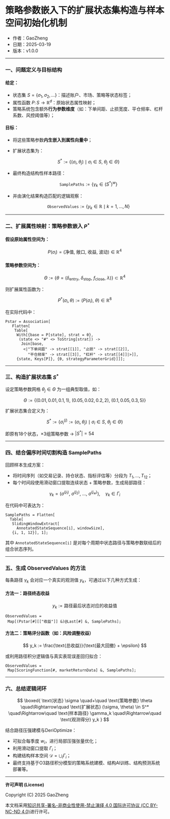 # **策略参数嵌入下的扩展状态集构造与样本空间初始化机制**

- 作者：GaoZheng
- 日期：2025-03-19
- 版本：v1.0.0

---

### 一、问题定义与目标结构

#### 给定：

* 状态集 $S = \{\sigma_1, \sigma_2, \dots\}$：描述账户、市场、策略等状态标签；
* 属性函数 $P \colon S \to \mathbb{R}^d$：原始状态属性映射；
* 策略系统包含额外**行为参数维度**（如：下单间距、止损宽度、平仓频率、杠杆系数、风控阈值等）；

#### 目标：

* 将这些策略参数**内生嵌入到属性向量中**；
* 扩展状态集为：

  $$
  S^* := \left\{ (\sigma_i, \theta_j) \mid \sigma_i \in S,\ \theta_j \in \Theta \right\}
  $$
* 最终构造结构性样本路径：

  $$
  \texttt{SamplePaths} := \{\gamma_k \in (S^*)^w\}
  $$
* 并由演化结果构造匹配的逻辑观察：

  $$
  \texttt{ObservedValues} := \{y_k \in \mathbb{R} \mid k = 1, \dots, N\}
  $$

---

### 二、扩展属性映射：策略参数嵌入 $P^*$

#### 假设原始属性空间为：

$$
P(\sigma_i) = \left( \text{净值},\ \text{敞口},\ \text{收益},\ \text{波动} \right) \in \mathbb{R}^4
$$

#### 策略参数空间为：

$$
\Theta := \left\{ \theta = (\delta_{\text{entry}},\ \delta_{\text{stop}},\ f_{\text{close}},\ \lambda) \right\} \subset \mathbb{R}^4
$$

则扩展属性函数为：

$$
P^*(\sigma_i, \theta) := \left( P(\sigma_i),\ \theta \right) \in \mathbb{R}^{8}
$$

在实际代码中：

```wolfram
Pstar = Association[
   Flatten[
    Table[
     With[{base = P[state], strat = θ},
      (state <> "#" <> ToString[strat]) -> 
       Join[base, 
        <|"下单间距" -> strat[[1]], "止损" -> strat[[2]], 
          "平仓频率" -> strat[[3]], "杠杆" -> strat[[4]]|>]], 
     {state, Keys[P]}, {θ, strategyParameterGrid}]]];
```

---

### 三、构造扩展状态集 $S^*$

设定策略参数网格 $\theta_j \in \Theta$ 为一组典型取值，如：

$$
\Theta := \left\{ (0.01, 0.01, 0.1, 1),\ (0.05, 0.02, 0.2, 2),\ (0.1, 0.05, 0.3, 5) \right\}
$$

扩展状态集合定义为：

$$
S^* := \left\{ \sigma_i^{(j)} := (\sigma_i, \theta_j) \mid \sigma_i \in S,\ \theta_j \in \Theta \right\}
$$

即原有18个状态，×3组策略参数 → $|S^*| = 54$

---

### 四、结合偏序时间切割构造 SamplePaths

回顾样本生成方案：

* 将时间序列（如交易记录、持仓状态、指标评估等）分段为 $T_1, \dots, T_{12}$；
* 每个时间段使用滑动窗口提取连续状态 + 策略参数，生成局部路径：

$$
\gamma_k = \left( \sigma^{(j_1)},\ \sigma^{(j_2)},\ \dots,\ \sigma^{(j_w)} \right),\quad \gamma_k \in \Gamma_i
$$

在代码中可表达为：

```wolfram
SamplePaths = Flatten[
  Table[
   SlidingWindowExtract[
     AnnotatedStateSequence[i], windowSize], 
   {i, 1, 12}], 1];
```

其中 `AnnotatedStateSequence[i]` 是对每个周期中状态路径与策略参数联结后的组合状态序列。

---

### 五、生成 ObservedValues 的方法

每条路径 $\gamma_k$ 会对应一个真实的观测值 $y_k$，可通过以下几种方式生成：

#### 方法一：路径终态收益

$$
y_k := \text{路径最后状态对应的收益值}
$$

```wolfram
ObservedValues = 
 Map[(Pstar[#][["收益"]] &)@Last[#] &, SamplePaths];
```

#### 方法二：策略评分函数（如：风险调整收益）

$$
y_k := \frac{\text{总收益}}{\text{最大回撤} + \epsilon}
$$

或利用路径积分逻辑值与真实表现误差回归拟合：

```wolfram
ObservedValues = 
 Map[ScoringFunction[#, marketReturnData] &, SamplePaths];
```

---

### 六、总结逻辑闭环

$$
\boxed{
\text{状态} \sigma \quad+\quad \text{策略参数} \theta
\quad\Rightarrow\quad \text{扩展状态} (\sigma, \theta) \in S^*
\quad\Rightarrow\quad \text{样本路径} \gamma_k
\quad\Rightarrow\quad \text{观测得分} y_k
}
$$

结合路径压强建模与DeriOptimize：

* 可拟合每季度 $w_i$，进行局部压强张量优化；
* 利用滑动窗口提取 $\Gamma_i$；
* 构建结构样本空间 $\mathcal{D} = \bigcup_i \Gamma_i$；
* 最终支持基于O3路径积分模型的策略系统建模、结构AI训练、结构预测系统部署等。

---

**许可声明 (License)**

Copyright (C) 2025 GaoZheng 

本文档采用[知识共享-署名-非商业性使用-禁止演绎 4.0 国际许可协议 (CC BY-NC-ND 4.0)](https://creativecommons.org/licenses/by-nc-nd/4.0/deed.zh-Hans)进行许可。
